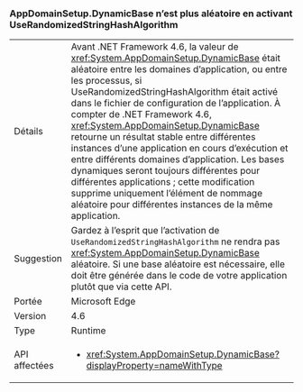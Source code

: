 ### <a name="appdomainsetupdynamicbase-is-no-longer-randomized-by-userandomizedstringhashalgorithm"></a>AppDomainSetup.DynamicBase n’est plus aléatoire en activant UseRandomizedStringHashAlgorithm

|   |   |
|---|---|
|Détails|Avant .NET Framework 4.6, la valeur de <xref:System.AppDomainSetup.DynamicBase> était aléatoire entre les domaines d’application, ou entre les processus, si UseRandomizedStringHashAlgorithm était activé dans le fichier de configuration de l’application. À compter de .NET Framework 4.6, <xref:System.AppDomainSetup.DynamicBase> retourne un résultat stable entre différentes instances d’une application en cours d’exécution et entre différents domaines d’application. Les bases dynamiques seront toujours différentes pour différentes applications ; cette modification supprime uniquement l’élément de nommage aléatoire pour différentes instances de la même application.|
|Suggestion|Gardez à l’esprit que l’activation de <code>UseRandomizedStringHashAlgorithm</code> ne rendra pas <xref:System.AppDomainSetup.DynamicBase> aléatoire. Si une base aléatoire est nécessaire, elle doit être générée dans le code de votre application plutôt que via cette API.|
|Portée|Microsoft Edge|
|Version|4.6|
|Type|Runtime|
|API affectées|<ul><li><xref:System.AppDomainSetup.DynamicBase?displayProperty=nameWithType></li></ul>|


